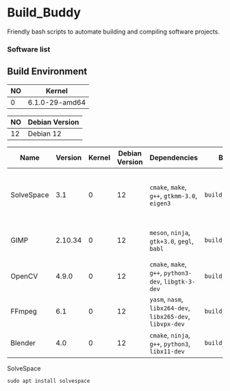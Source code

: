 # Build_Buddy
Friendly bash scripts to automate building and compiling software projects.





### Software list



## Build Environment

| NO| Kernel            |
|---|-------------------|
| 0| 6.1.0-29-amd64    |


| NO| Debian Version |
|---|----------------|
| 12| Debian 12      |




| Name       | Version | Kernel   | Debian Version | Dependencies                                               | Build Script          | Tested (Y/N) | Description                                                                 |
| ---------- | ------- | -------- | -------------- | ---------------------------------------------------------- | --------------------- | ------------ | --------------------------------------------------------------------------- |
| SolveSpace | 3.1     | 0 | 12      | `cmake`, `make`, `g++`, `gtkmm-3.0`, `eigen3`              | `build_solvespace.sh` |             | Parametric 2D/3D CAD software. Requires submodules (`extlib`) when cloning. |
| GIMP       | 2.10.34 | 0 | 12      | `meson`, `ninja`, `gtk+3.0`, `gegl`, `babl`                | `build_gimp.sh`       |             | Open-source image editor. Needs large dependency tree.                      |
| OpenCV     | 4.9.0   | 0 | 12      | `cmake`, `make`, `g++`, `python3-dev`, `libgtk-3-dev`      | `build_opencv.sh`     |             | Computer vision & machine learning library.                                 |
| FFmpeg     | 6.1     | 0 | 12      | `yasm`, `nasm`, `libx264-dev`, `libx265-dev`, `libvpx-dev` | `build_ffmpeg.sh`     |             | Audio/video encoding/decoding framework.                                    |
| Blender    | 4.0     | 0 | 12      | `cmake`, `ninja`, `g++`, `python3`, `libx11-dev`           | `build_blender.sh`    |             | 3D modeling, rendering & animation suite.                                   |





SolveSpace 
```
sudo apt install solvespace
```
